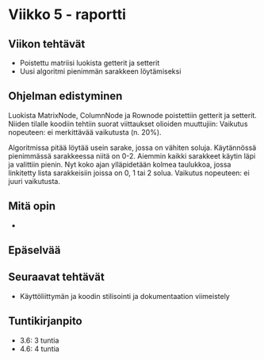 # Viikko 5 - raportti

## Viikon tehtävät
* Poistettu matriisi luokista getterit ja setterit
* Uusi algoritmi pienimmän sarakkeen löytämiseksi

## Ohjelman edistyminen
Luokista MatrixNode, ColumnNode ja Rownode poistettiin getterit ja setterit. Niiden tilalle koodiin tehtiin suorat viittaukset olioiden muuttujiin: Vaikutus nopeuteen: ei merkittävää vaikutusta (n. 20%).

Algoritmissa pitää löytää usein sarake, jossa on vähiten soluja. Käytännössä pienimmässä sarakkeessa niitä on 0-2. Aiemmin kaikki sarakkeet käytin läpi ja valittiin pienin. Nyt koko ajan ylläpidetään kolmea taulukkoa, jossa linkitetty lista sarakkeisiin joissa on 0, 1 tai 2 solua. Vaikutus nopeuteen: ei juuri vaikutusta.

## Mitä opin
* 

## Epäselvää

## Seuraavat tehtävät
* Käyttöliittymän ja koodin stilisointi ja dokumentaation viimeistely

## Tuntikirjanpito
* 3.6: 3 tuntia
* 4.6: 4 tuntia
